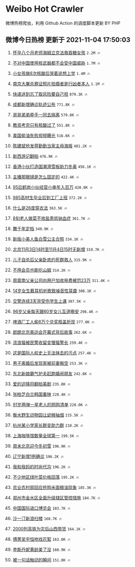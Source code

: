 # Weibo Hot Crawler 



微博热榜爬虫，利用 Github Action 的调度脚本更新 BY PHP 


## 微博今日热榜 更新于 2021-11-04 17:50:03 
1. [怀孕八个月老师海姆立克法救吞糖女孩](https://s.weibo.com/weibo?q=%23%E6%80%80%E5%AD%95%E5%85%AB%E4%B8%AA%E6%9C%88%E8%80%81%E5%B8%88%E6%B5%B7%E5%A7%86%E7%AB%8B%E5%85%8B%E6%B3%95%E6%95%91%E5%90%9E%E7%B3%96%E5%A5%B3%E5%AD%A9%23&Refer=top) `2.2M 🔥` 

1. [不对中国使用核武器都不会受中国威胁](https://s.weibo.com/weibo?q=%23%E4%B8%8D%E5%AF%B9%E4%B8%AD%E5%9B%BD%E4%BD%BF%E7%94%A8%E6%A0%B8%E6%AD%A6%E5%99%A8%E9%83%BD%E4%B8%8D%E4%BC%9A%E5%8F%97%E4%B8%AD%E5%9B%BD%E5%A8%81%E8%83%81%23&Refer=top) `1.7M 🔥` 

1. [小女孩做8次核酸后哭着说想上学](https://s.weibo.com/weibo?q=%23%E5%B0%8F%E5%A5%B3%E5%AD%A9%E5%81%9A8%E6%AC%A1%E6%A0%B8%E9%85%B8%E5%90%8E%E5%93%AD%E7%9D%80%E8%AF%B4%E6%83%B3%E4%B8%8A%E5%AD%A6%23&Refer=top) `1.4M 🔥` 

1. [南京大屠杀罪证照片拍摄者是行凶者本人](https://s.weibo.com/weibo?q=%23%E5%8D%97%E4%BA%AC%E5%A4%A7%E5%B1%A0%E6%9D%80%E7%BD%AA%E8%AF%81%E7%85%A7%E7%89%87%E6%8B%8D%E6%91%84%E8%80%85%E6%98%AF%E8%A1%8C%E5%87%B6%E8%80%85%E6%9C%AC%E4%BA%BA%23&Refer=top) `1.1M 🔥` 

1. [快递送到忘了取风险要自己担](https://s.weibo.com/weibo?q=%23%E5%BF%AB%E9%80%92%E9%80%81%E5%88%B0%E5%BF%98%E4%BA%86%E5%8F%96%E9%A3%8E%E9%99%A9%E8%A6%81%E8%87%AA%E5%B7%B1%E6%8B%85%23&Refer=top) `879.3K 🔥` 

1. [成都新增确诊轨迹公布](https://s.weibo.com/weibo?q=%23%E6%88%90%E9%83%BD%E6%96%B0%E5%A2%9E%E7%A1%AE%E8%AF%8A%E8%BD%A8%E8%BF%B9%E5%85%AC%E5%B8%83%23&Refer=top) `771.8K 🔥` 

1. [哥哥弟弟牵手一同去隔离](https://s.weibo.com/weibo?q=%23%E5%93%A5%E5%93%A5%E5%BC%9F%E5%BC%9F%E7%89%B5%E6%89%8B%E4%B8%80%E5%90%8C%E5%8E%BB%E9%9A%94%E7%A6%BB%23&Refer=top) `579.8K 🔥` 

1. [教资考完只有核酸过了](https://s.weibo.com/weibo?q=%23%E6%95%99%E8%B5%84%E8%80%83%E5%AE%8C%E5%8F%AA%E6%9C%89%E6%A0%B8%E9%85%B8%E8%BF%87%E4%BA%86%23&Refer=top) `551.8K 🔥` 

1. [美国偷油失败视频曝光](https://s.weibo.com/weibo?q=%23%E7%BE%8E%E5%9B%BD%E5%81%B7%E6%B2%B9%E5%A4%B1%E8%B4%A5%E8%A7%86%E9%A2%91%E6%9B%9D%E5%85%89%23&Refer=top) `516.6K 🔥` 

1. [陈建斌抢发蒋勤勤当家主母海报](https://s.weibo.com/weibo?q=%23%E9%99%88%E5%BB%BA%E6%96%8C%E6%8A%A2%E5%8F%91%E8%92%8B%E5%8B%A4%E5%8B%A4%E5%BD%93%E5%AE%B6%E4%B8%BB%E6%AF%8D%E6%B5%B7%E6%8A%A5%23&Refer=top) `481.2K 🔥` 

1. [新西游记翻拍](https://s.weibo.com/weibo?q=%23%E6%96%B0%E8%A5%BF%E6%B8%B8%E8%AE%B0%E7%BF%BB%E6%8B%8D%23&Refer=top) `476.9K 🔥` 

1. [香港小伙打造国潮滑雪板助力冬奥](https://s.weibo.com/weibo?q=%23%E9%A6%99%E6%B8%AF%E5%B0%8F%E4%BC%99%E6%89%93%E9%80%A0%E5%9B%BD%E6%BD%AE%E6%BB%91%E9%9B%AA%E6%9D%BF%E5%8A%A9%E5%8A%9B%E5%86%AC%E5%A5%A5%23&Refer=top) `456.1K 🔥` 

1. [主播那眼镜是怎么固定的](https://s.weibo.com/weibo?q=%23%E4%B8%BB%E6%92%AD%E9%82%A3%E7%9C%BC%E9%95%9C%E6%98%AF%E6%80%8E%E4%B9%88%E5%9B%BA%E5%AE%9A%E7%9A%84%23&Refer=top) `422.4K 🔥` 

1. [95后鹤岗小伙经营小串年入百万](https://s.weibo.com/weibo?q=%2395%E5%90%8E%E9%B9%A4%E5%B2%97%E5%B0%8F%E4%BC%99%E7%BB%8F%E8%90%A5%E5%B0%8F%E4%B8%B2%E5%B9%B4%E5%85%A5%E7%99%BE%E4%B8%87%23&Refer=top) `420.0K 🔥` 

1. [985高材生毕业后到工厂上班](https://s.weibo.com/weibo?q=%23985%E9%AB%98%E6%9D%90%E7%94%9F%E6%AF%95%E4%B8%9A%E5%90%8E%E5%88%B0%E5%B7%A5%E5%8E%82%E4%B8%8A%E7%8F%AD%23&Refer=top) `372.2K 🔥` 

1. [什么是26度穿衣法](https://s.weibo.com/weibo?q=%23%E4%BB%80%E4%B9%88%E6%98%AF26%E5%BA%A6%E7%A9%BF%E8%A1%A3%E6%B3%95%23&Refer=top) `363.5K 🔥` 

1. [8旬老人做菜不放盐患低钠血症](https://s.weibo.com/weibo?q=%238%E6%97%AC%E8%80%81%E4%BA%BA%E5%81%9A%E8%8F%9C%E4%B8%8D%E6%94%BE%E7%9B%90%E6%82%A3%E4%BD%8E%E9%92%A0%E8%A1%80%E7%97%87%23&Refer=top) `361.7K 🔥` 

1. [舞千年定档](https://s.weibo.com/weibo?q=%23%E8%88%9E%E5%8D%83%E5%B9%B4%E5%AE%9A%E6%A1%A3%23&Refer=top) `349.9K 🔥` 

1. [新版小美人鱼白雪公主合照](https://s.weibo.com/weibo?q=%23%E6%96%B0%E7%89%88%E5%B0%8F%E7%BE%8E%E4%BA%BA%E9%B1%BC%E7%99%BD%E9%9B%AA%E5%85%AC%E4%B8%BB%E5%90%88%E7%85%A7%23&Refer=top) `334.1K 🔥` 

1. [北京11月3日14时至11月4日15时无新增](https://s.weibo.com/weibo?q=%23%E5%8C%97%E4%BA%AC11%E6%9C%883%E6%97%A514%E6%97%B6%E8%87%B311%E6%9C%884%E6%97%A515%E6%97%B6%E6%97%A0%E6%96%B0%E5%A2%9E%23&Refer=top) `319.7K 🔥` 

1. [儿子自杀后父亲卧底约死群救人](https://s.weibo.com/weibo?q=%23%E5%84%BF%E5%AD%90%E8%87%AA%E6%9D%80%E5%90%8E%E7%88%B6%E4%BA%B2%E5%8D%A7%E5%BA%95%E7%BA%A6%E6%AD%BB%E7%BE%A4%E6%95%91%E4%BA%BA%23&Refer=top) `315.9K 🔥` 

1. [不用会员也能吃山姆](https://s.weibo.com/weibo?q=%23%E4%B8%8D%E7%94%A8%E4%BC%9A%E5%91%98%E4%B9%9F%E8%83%BD%E5%90%83%E5%B1%B1%E5%A7%86%23&Refer=top) `314.2K 🔥` 

1. [周震南父亲公司向用户加收电费被罚23万](https://s.weibo.com/weibo?q=%23%E5%91%A8%E9%9C%87%E5%8D%97%E7%88%B6%E4%BA%B2%E5%85%AC%E5%8F%B8%E5%90%91%E7%94%A8%E6%88%B7%E5%8A%A0%E6%94%B6%E7%94%B5%E8%B4%B9%E8%A2%AB%E7%BD%9A23%E4%B8%87%23&Refer=top) `311.4K 🔥` 

1. [14岁女生戴耳机听歌致噪音性耳聋](https://s.weibo.com/weibo?q=%2314%E5%B2%81%E5%A5%B3%E7%94%9F%E6%88%B4%E8%80%B3%E6%9C%BA%E5%90%AC%E6%AD%8C%E8%87%B4%E5%99%AA%E9%9F%B3%E6%80%A7%E8%80%B3%E8%81%8B%23&Refer=top) `308.1K 🔥` 

1. [交警连续3天背受伤学生上课](https://s.weibo.com/weibo?q=%23%E4%BA%A4%E8%AD%A6%E8%BF%9E%E7%BB%AD3%E5%A4%A9%E8%83%8C%E5%8F%97%E4%BC%A4%E5%AD%A6%E7%94%9F%E4%B8%8A%E8%AF%BE%23&Refer=top) `307.5K 🔥` 

1. [96岁父亲每天跟60岁女儿互道晚安](https://s.weibo.com/weibo?q=%2396%E5%B2%81%E7%88%B6%E4%BA%B2%E6%AF%8F%E5%A4%A9%E8%B7%9F60%E5%B2%81%E5%A5%B3%E5%84%BF%E4%BA%92%E9%81%93%E6%99%9A%E5%AE%89%23&Refer=top) `296.4K 🔥` 

1. [啤酒厂工人偷8万个兑奖瓶盖折现](https://s.weibo.com/weibo?q=%23%E5%95%A4%E9%85%92%E5%8E%82%E5%B7%A5%E4%BA%BA%E5%81%B78%E4%B8%87%E4%B8%AA%E5%85%91%E5%A5%96%E7%93%B6%E7%9B%96%E6%8A%98%E7%8E%B0%23&Refer=top) `277.0K 🔥` 

1. [郎朗北京奥运会开幕式背后故事](https://s.weibo.com/weibo?q=%23%E9%83%8E%E6%9C%97%E5%8C%97%E4%BA%AC%E5%A5%A5%E8%BF%90%E4%BC%9A%E5%BC%80%E5%B9%95%E5%BC%8F%E8%83%8C%E5%90%8E%E6%95%85%E4%BA%8B%23&Refer=top) `262.6K 🔥` 

1. [流浪猫被民警收留变狸猫警长](https://s.weibo.com/weibo?q=%23%E6%B5%81%E6%B5%AA%E7%8C%AB%E8%A2%AB%E6%B0%91%E8%AD%A6%E6%94%B6%E7%95%99%E5%8F%98%E7%8B%B8%E7%8C%AB%E8%AD%A6%E9%95%BF%23&Refer=top) `259.4K 🔥` 

1. [这是国际人权史上无法抹去的污点](https://s.weibo.com/weibo?q=%23%E8%BF%99%E6%98%AF%E5%9B%BD%E9%99%85%E4%BA%BA%E6%9D%83%E5%8F%B2%E4%B8%8A%E6%97%A0%E6%B3%95%E6%8A%B9%E5%8E%BB%E7%9A%84%E6%B1%A1%E7%82%B9%23&Refer=top) `257.4K 🔥` 

1. [男子离婚后发现家被前妻搬空](https://s.weibo.com/weibo?q=%23%E7%94%B7%E5%AD%90%E7%A6%BB%E5%A9%9A%E5%90%8E%E5%8F%91%E7%8E%B0%E5%AE%B6%E8%A2%AB%E5%89%8D%E5%A6%BB%E6%90%AC%E7%A9%BA%23&Refer=top) `253.3K 🔥` 

1. [东北新娘霸气护夫赶跑婚闹朋友](https://s.weibo.com/weibo?q=%23%E4%B8%9C%E5%8C%97%E6%96%B0%E5%A8%98%E9%9C%B8%E6%B0%94%E6%8A%A4%E5%A4%AB%E8%B5%B6%E8%B7%91%E5%A9%9A%E9%97%B9%E6%9C%8B%E5%8F%8B%23&Refer=top) `242.8K 🔥` 

1. [爱的迫降将翻拍美剧](https://s.weibo.com/weibo?q=%23%E7%88%B1%E7%9A%84%E8%BF%AB%E9%99%8D%E5%B0%86%E7%BF%BB%E6%8B%8D%E7%BE%8E%E5%89%A7%23&Refer=top) `235.8K 🔥` 

1. [张柏芝白兰韩国重映](https://s.weibo.com/weibo?q=%23%E5%BC%A0%E6%9F%8F%E8%8A%9D%E7%99%BD%E5%85%B0%E9%9F%A9%E5%9B%BD%E9%87%8D%E6%98%A0%23&Refer=top) `228.4K 🔥` 

1. [91岁两弹一星老人的网购清单](https://s.weibo.com/weibo?q=%2391%E5%B2%81%E4%B8%A4%E5%BC%B9%E4%B8%80%E6%98%9F%E8%80%81%E4%BA%BA%E7%9A%84%E7%BD%91%E8%B4%AD%E6%B8%85%E5%8D%95%23&Refer=top) `228.0K 🔥` 

1. [衡水野生动物园让幼猴抽烟](https://s.weibo.com/weibo?q=%23%E8%A1%A1%E6%B0%B4%E9%87%8E%E7%94%9F%E5%8A%A8%E7%89%A9%E5%9B%AD%E8%AE%A9%E5%B9%BC%E7%8C%B4%E6%8A%BD%E7%83%9F%23&Refer=top) `215.5K 🔥` 

1. [杭州某小学家长群变助力群](https://s.weibo.com/weibo?q=%23%E6%9D%AD%E5%B7%9E%E6%9F%90%E5%B0%8F%E5%AD%A6%E5%AE%B6%E9%95%BF%E7%BE%A4%E5%8F%98%E5%8A%A9%E5%8A%9B%E7%BE%A4%23&Refer=top) `210.2K 🔥` 

1. [上海咖啡馆数量全球第一](https://s.weibo.com/weibo?q=%23%E4%B8%8A%E6%B5%B7%E5%92%96%E5%95%A1%E9%A6%86%E6%95%B0%E9%87%8F%E5%85%A8%E7%90%83%E7%AC%AC%E4%B8%80%23&Refer=top) `199.5K 🔥` 

1. [周末北京迎今冬初雪](https://s.weibo.com/weibo?q=%23%E5%91%A8%E6%9C%AB%E5%8C%97%E4%BA%AC%E8%BF%8E%E4%BB%8A%E5%86%AC%E5%88%9D%E9%9B%AA%23&Refer=top) `196.9K 🔥` 

1. [辽宁新增1例确诊](https://s.weibo.com/weibo?q=%23%E8%BE%BD%E5%AE%81%E6%96%B0%E5%A2%9E1%E4%BE%8B%E7%A1%AE%E8%AF%8A%23&Refer=top) `196.2K 🔥` 

1. [我和我妈的时尚代沟](https://s.weibo.com/weibo?q=%23%E6%88%91%E5%92%8C%E6%88%91%E5%A6%88%E7%9A%84%E6%97%B6%E5%B0%9A%E4%BB%A3%E6%B2%9F%23&Refer=top) `196.2K 🔥` 

1. [不少地区绿叶菜价格回落](https://s.weibo.com/weibo?q=%23%E4%B8%8D%E5%B0%91%E5%9C%B0%E5%8C%BA%E7%BB%BF%E5%8F%B6%E8%8F%9C%E4%BB%B7%E6%A0%BC%E5%9B%9E%E8%90%BD%23&Refer=top) `195.2K 🔥` 

1. [农业农村部回应抢购米面粮油现象](https://s.weibo.com/weibo?q=%23%E5%86%9C%E4%B8%9A%E5%86%9C%E6%9D%91%E9%83%A8%E5%9B%9E%E5%BA%94%E6%8A%A2%E8%B4%AD%E7%B1%B3%E9%9D%A2%E7%B2%AE%E6%B2%B9%E7%8E%B0%E8%B1%A1%23&Refer=top) `185.3K 🔥` 

1. [郑州市金水区全面升级辖区管控措施](https://s.weibo.com/weibo?q=%23%E9%83%91%E5%B7%9E%E5%B8%82%E9%87%91%E6%B0%B4%E5%8C%BA%E5%85%A8%E9%9D%A2%E5%8D%87%E7%BA%A7%E8%BE%96%E5%8C%BA%E7%AE%A1%E6%8E%A7%E6%8E%AA%E6%96%BD%23&Refer=top) `184.7K 🔥` 

1. [中国国际进口博览会](https://s.weibo.com/weibo?q=%23%E4%B8%AD%E5%9B%BD%E5%9B%BD%E9%99%85%E8%BF%9B%E5%8F%A3%E5%8D%9A%E8%A7%88%E4%BC%9A%23&Refer=top) `183.7K 🔥` 

1. [沙一汀新浪扫楼](https://s.weibo.com/weibo?q=%23%E6%B2%99%E4%B8%80%E6%B1%80%E6%96%B0%E6%B5%AA%E6%89%AB%E6%A5%BC%23&Refer=top) `168.7K 🔥` 

1. [2000列高铁为灾后山西带货](https://s.weibo.com/weibo?q=%232000%E5%88%97%E9%AB%98%E9%93%81%E4%B8%BA%E7%81%BE%E5%90%8E%E5%B1%B1%E8%A5%BF%E5%B8%A6%E8%B4%A7%23&Refer=top) `164.1K 🔥` 

1. [傅菁吴宇恒吻戏花絮](https://s.weibo.com/weibo?q=%23%E5%82%85%E8%8F%81%E5%90%B4%E5%AE%87%E6%81%92%E5%90%BB%E6%88%8F%E8%8A%B1%E7%B5%AE%23&Refer=top) `163.0K 🔥` 

1. [李斯丹妮黄龄美了没](https://s.weibo.com/weibo?q=%23%E6%9D%8E%E6%96%AF%E4%B8%B9%E5%A6%AE%E9%BB%84%E9%BE%84%E7%BE%8E%E4%BA%86%E6%B2%A1%23&Refer=top) `160.9K 🔥` 

1. [被一句话触动的瞬间](https://s.weibo.com/weibo?q=%E8%A2%AB%E4%B8%80%E5%8F%A5%E8%AF%9D%E8%A7%A6%E5%8A%A8%E7%9A%84%E7%9E%AC%E9%97%B4&Refer=top) `151.0K 🔥` 


